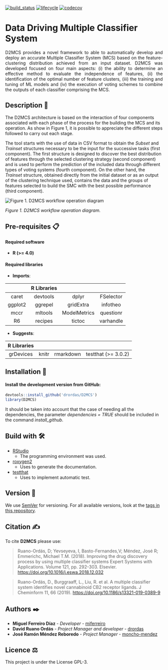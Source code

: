 
[![build\_status](https://travis-ci.com/drordas/D2MCS.svg?branch=develop)](https://travis-ci.com/drordas/D2MCS)
[![lifecycle](https://img.shields.io/badge/lifecycle-maturing-blue.svg)](https://www.tidyverse.org/lifecycle/#maturing)
[![codecov](https://codecov.io/gh/drordas/D2MCS/branch/develop/graph/badge.svg)](https://codecov.io/gh/drordas/D2MCS)

# Data Driving Multiple Classifier System

<div style="text-align: justify">

D2MCS provides a novel framework to able to automatically develop and
deploy an accurate Multiple Classifier System (MCS) based on the
feature-clustering distribution achieved from an input dataset. D2MCS
was developed focused on four main aspects: (i) the ability to determine
an effective method to evaluate the independence of features, (ii) the
identification of the optimal number of feature clusters, (iii) the
training and tuning of ML models and (iv) the execution of voting
schemes to combine the outputs of each classifier comprising the MCS.

</div>

## Description 📄

The D2MCS architecture is based on the interaction of four components
associated with each phase of the process for the building the MCS and
its operation. As show in Figure 1, it is possible to appreciate the
different steps followed to carry out each stage.

The tool starts with the use of data in CSV format to obtain the
*Subset* and *Trainset* structures necessary to be the input for the
successive tasks (first component). The first structure is designed to
discover the best distribution of features through the selected
clustering strategy (second component) and is used to perform the
prediction of the included data through different types of voting
systems (fourth component). On the other hand, the *Trainset* structure,
obtained directly from the initial dataset or as an output of the
clustering technique used, contains the data and the groups of features
selected to build the SMC with the best possible performance (third
component).

![Figure 1. D2MCS workflow operation
diagram](additional-material/workflow-operation.png)

*Figure 1. D2MCS workflow operation diagram.*

## Pre-requisites 📋

#### Required software

-   **R (&gt;= 4.0)**

#### Required libraries

-   **Imports**:

|         | R Libraries |              |           |
|:-------:|:-----------:|:------------:|:---------:|
|  caret  |  devtools   |    dplyr     | FSelector |
| ggplot2 |   ggrepel   |  gridExtra   | infotheo  |
|  mccr   |   mltools   | ModelMetrics | questionr |
|   R6    |   recipes   |    tictoc    | varhandle |

-   **Suggests**:

| R Libraries |       |           |                        |
|:-----------:|:-----:|:---------:|:----------------------:|
|  grDevices  | knitr | rmarkdown | testthat (&gt;= 3.0.2) |

## Installation 🔧

#### Install the development version from GitHub:

``` r
devtools::install_github('drordas/D2MCS')
library(D2MCS)
```

It should be taken into account that the case of needing all the
dependencies, the parameter *dependencies = TRUE* should be included in
the command *install\_github*.

## Build with 🛠️

-   [RStudio](https://www.rstudio.com/)
    -   The programming environment was used.
-   [roxygen2](https://CRAN.R-project.org/package=roxygen2)
    -   Uses to generate the documentation.
-   [testthat](https://CRAN.R-project.org/package=testthat)
    -   Uses to implement automatic test.

## Version 📌

We use [SemVer](http://semver.org/) for versioning. For all available
versions, look at the [tags in this
repository](https://github.com/drordas/D2MCS/tags).

## Citation ✍

To cite **D2MCS** please use:

> Ruano-Ordás, D; Yevseyeva, I, Basto-Fernandes,V; Méndez, José R;
> Emmerichc, Michael T.M. (2018). Improving the drug discovery process
> by using multiple classifier systems Expert Systems with Applications.
> Volume 121, pp. 292-303. Elsevier.
> <https://doi.org/10.1016/j.eswa.2018.12.032>

> Ruano-Ordás, D., Burggraaff, L., Liu, R. et al. A multiple classifier
> system identifies novel cannabinoid CB2 receptor ligands. J Cheminform
> 11, 66 (2019). <https://doi.org/10.1186/s13321-019-0389-9>

## Authors ✒️

-   **Miguel Ferreiro Díaz** - *Developer* -
    [miferreiro](https://github.com/miferreiro)
-   **David Ruano Ordás** - *Project Manager and developer* -
    [drordas](https://github.com/drordas)
-   **José Ramón Méndez Reboredo** - *Project Manager* -
    [moncho-mendez](https://github.com/moncho-mendez)

## Licence ⚖

This project is under the License GPL-3.
